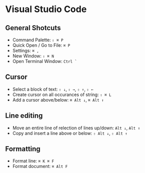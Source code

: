 # Visual Studio Code

## General Shotcuts

- Command Palette: `⇧ ⌘ P`
- Quick Open / Go to File: `⌘ P`
- Settings: `⌘ ,`
- New Window: `⇧ ⌘ N`
- Open Terminal Window: ```Ctrl ` ```

## Cursor

- Select a block of text: `⇧ ↓`, `⇧ →`, `⇧ ↑`, `⇧ ←`
- Create cursor on all occurances of string: `⇧ ⌘ L`
- Add a cursor above/below: `⌘ Alt ↓`, `⌘ Alt ↑`

## Line editing

- Move an entire line of relection of lines up/down: `Alt ↓`, `Alt ↑`
- Copy and insert a line above or below: `⇧ Alt ↓`, `⇧ Alt ↑`

## Formatting

- Format line: `⌘ K ⌘ F`
- Format document: `⌘ Alt F`
